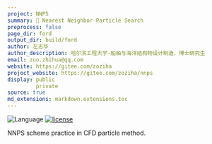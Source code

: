 ```yaml
---
project: NNPS
summary: 🚥 Nearest Neighbor Particle Search
preprocess: false
page_dir: ford
output_dir: build/ford
author: 左志华
author_description: 哈尔滨工程大学-船舶与海洋结构物设计制造，博士研究生
email: zuo.zhihua@qq.com
website: https://gitee.com/zoziha
project_website: https://gitee.com/zoziha/nnps
display: public
         private
source: true
md_extensions: markdown.extensions.toc
---
```


![Language](https://img.shields.io/badge/-Fortran-734f96?logo=fortran&logoColor=white)
[![license](https://img.shields.io/badge/License-MIT-pink)](LICENSE)

NNPS scheme practice in CFD particle method.
